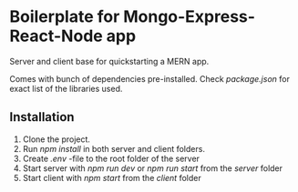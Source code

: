 # Boilerplate for Mongo-Express-React-Node app

Server and client base for quickstarting a MERN app.

Comes with bunch of dependencies pre-installed. Check *package.json* for exact list of the libraries used.

## Installation

1. Clone the project. 
2. Run *npm install* in both server and client folders.
3. Create *.env* -file to the root folder of the server
4. Start server with *npm run dev* or *npm run start* from the *server* folder
5. Start client with *npm start* from the *client* folder

